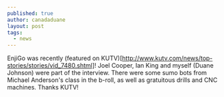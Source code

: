 ```yaml
---
published: true
author: canadaduane
layout: post
tags: 
  - news
---
```


EnjiGo was recently (featured on KUTV)[http://www.kutv.com/news/top-stories/stories/vid_7480.shtml]! Joel Cooper, Ian King and myself (Duane Johnson) were part of the interview. There were some sumo bots from Michael Anderson's class in the b-roll, as well as gratuitous drills and CNC machines. Thanks KUTV!
